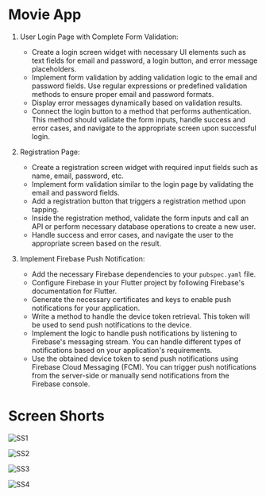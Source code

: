 
# Movie App

1. User Login Page with Complete Form Validation:

    - Create a login screen widget with necessary UI elements such as text fields for email and password, a login button, and error message placeholders.
    - Implement form validation by adding validation logic to the email and password fields. Use regular expressions or predefined validation methods to ensure proper email and password formats.
    - Display error messages dynamically based on validation results.
    - Connect the login button to a method that performs authentication. This method should validate the form inputs, handle success and error cases, and navigate to the appropriate screen upon successful login.

2. Registration Page:
    - Create a registration screen widget with required input fields such as name, email, password, etc.
    - Implement form validation similar to the login page by validating the email and password fields.
    - Add a registration button that triggers a registration method upon tapping.
    - Inside the registration method, validate the form inputs and call an API or perform necessary database operations to create a new user.
    - Handle success and error cases, and navigate the user to the appropriate screen based on the result.

3. Implement Firebase Push Notification:
    - Add the necessary Firebase dependencies to your `pubspec.yaml` file.
    - Configure Firebase in your Flutter project by following Firebase's documentation for Flutter.
    - Generate the necessary certificates and keys to enable push notifications for your application.
    - Write a method to handle the device token retrieval. This token will be used to send push notifications to the device.
    - Implement the logic to handle push notifications by listening to Firebase's messaging stream. You can handle different types of notifications based on your application's requirements.
    - Use the obtained device token to send push notifications using Firebase Cloud Messaging (FCM). You can trigger push notifications from the server-side or manually send notifications from the Firebase console.

# Screen Shorts
![SS1](https://github.com/akashlilhare/akash_movie_db_assigmnet/blob/master/screen_short/img1.jpeg?raw=true)

![SS2](https://github.com/akashlilhare/akash_movie_db_assigmnet/blob/master/screen_short/img2.jpeg?raw=true)

![SS3](https://github.com/akashlilhare/akash_movie_db_assigmnet/blob/master/screen_short/img3.jpeg?raw=true)

![SS4](https://github.com/akashlilhare/akash_movie_db_assigmnet/blob/master/screen_short/img4.jpeg?raw=true)


